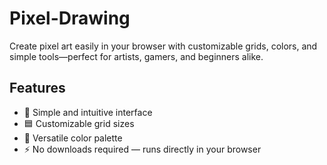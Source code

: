 # Pixel-Drawing

Create pixel art easily in your browser with customizable grids, colors, and simple tools—perfect for artists, gamers, and beginners alike.

## Features
- 🎨 Simple and intuitive interface  
- 🟦 Customizable grid sizes  
- 🌈 Versatile color palette  
- ⚡ No downloads required — runs directly in your browser  


